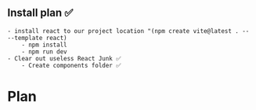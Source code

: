 ## Install plan ✅
    - install react to our project location "(npm create vite@latest . -- --template react)
        - npm install 
        - npm run dev
    - Clear out useless React Junk ✅
        - Create components folder ✅


# Plan
    